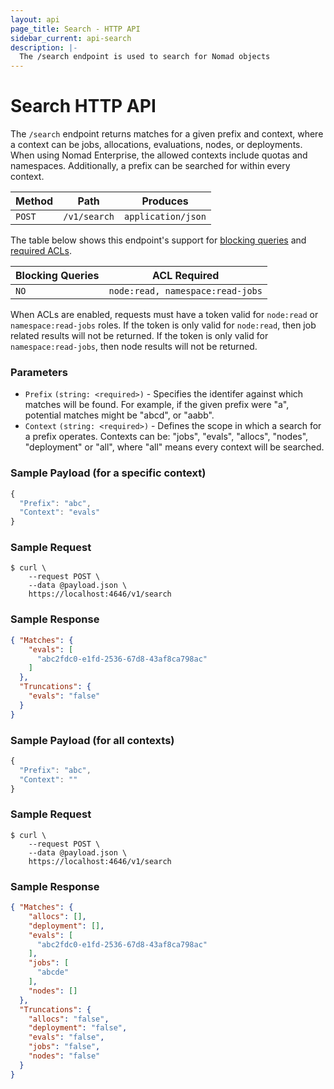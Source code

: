 ```yaml
---
layout: api
page_title: Search - HTTP API
sidebar_current: api-search
description: |-
  The /search endpoint is used to search for Nomad objects
---
```


# Search HTTP API

The `/search` endpoint returns matches for a given prefix and context, where a
context can be jobs, allocations, evaluations, nodes, or deployments. When using
Nomad Enterprise, the allowed contexts include quotas and namespaces.
Additionally, a prefix can be searched for within every context.

| Method  | Path                         | Produces                   |
| ------- | ---------------------------- | -------------------------- |
| `POST`  | `/v1/search`                 | `application/json`         |

The table below shows this endpoint's support for
[blocking queries](/api/index.html#blocking-queries) and
[required ACLs](/api/index.html#acls).

| Blocking Queries | ACL Required                     |
| ---------------- | -------------------------------- |
| `NO`             | `node:read, namespace:read-jobs` |

When ACLs are enabled, requests must have a token valid for `node:read` or
`namespace:read-jobs` roles. If the token is only valid for `node:read`, then
job related results will not be returned. If the token is only valid for
`namespace:read-jobs`, then node results will not be returned.

### Parameters

- `Prefix` `(string: <required>)` - Specifies the identifer against which
  matches will be found. For example, if the given prefix were "a", potential
  matches might be "abcd", or "aabb".
- `Context` `(string: <required>)` - Defines the scope in which a search for a
  prefix operates. Contexts can be: "jobs", "evals", "allocs", "nodes",
  "deployment" or "all", where "all" means every context will be searched.

### Sample Payload (for a specific context)

```javascript
{
  "Prefix": "abc",
  "Context": "evals"
}
```

### Sample Request

```text
$ curl \
    --request POST \
    --data @payload.json \
    https://localhost:4646/v1/search
```

### Sample Response

```json
{ "Matches": {
    "evals": [
      "abc2fdc0-e1fd-2536-67d8-43af8ca798ac"
    ]
  },
  "Truncations": {
    "evals": "false"
  }
}
```

### Sample Payload (for all contexts)

```javascript
{
  "Prefix": "abc",
  "Context": ""
}
```

### Sample Request

```text
$ curl \
    --request POST \
    --data @payload.json \
    https://localhost:4646/v1/search
```

### Sample Response

```json
{ "Matches": {
    "allocs": [],
    "deployment": [],
    "evals": [
      "abc2fdc0-e1fd-2536-67d8-43af8ca798ac"
    ],
    "jobs": [
      "abcde"
    ],
    "nodes": []
  },
  "Truncations": {
    "allocs": "false",
    "deployment": "false",
    "evals": "false",
    "jobs": "false",
    "nodes": "false"
  }
}
```
